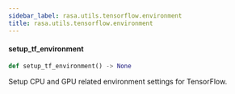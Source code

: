 ```yaml
---
sidebar_label: rasa.utils.tensorflow.environment
title: rasa.utils.tensorflow.environment
---
```

#### setup\_tf\_environment

```python
def setup_tf_environment() -> None
```

Setup CPU and GPU related environment settings for TensorFlow.

